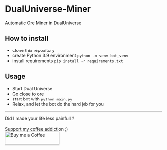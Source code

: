 # DualUniverse-Miner

Automatic Ore Miner in DualUniverse

## How to install

* clone this repository
* create Python 3.9 environment `python -m venv bot_venv`
* install requirements `pip install -r requirements.txt`

## Usage

* Start Dual Universe
* Go close to ore
* start bot with `python main.py`
* Relax, and let the bot do the hard job for you

<hr>
Did I made your life less painfull ? 
<br>
<br>
Support my coffee addiction ;)
<br>
<a href="https://www.buymeacoffee.com/jiriotoupal" target="_blank"><img src="https://www.buymeacoffee.com/assets/img/custom_images/orange_img.png" alt="Buy me a Coffee" style="height: 41px !important;width: 174px !important;box-shadow: 0px 3px 2px 0px rgba(190, 190, 190, 0.5) !important;-webkit-box-shadow: 0px 3px 2px 0px rgba(190, 190, 190, 0.5) !important;" ></a>
